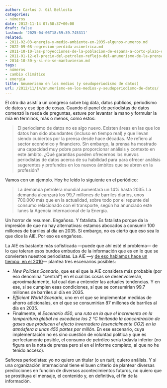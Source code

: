 ```yaml
---
author: Carlos J. Gil Bellosta
categories:
- números
date: 2012-11-14 07:58:37+00:00
draft: false
lastmod: '2025-04-06T18:59:39.745311'
related:
- 2011-02-03-energia-y-medio-ambiente-en-2035-algunos-numeros.md
- 2022-09-08-regresion-perdida-asimetrica.md
- 2011-10-10-las-proyecciones-de-la-poblacion-de-espana-a-corto-plazo-del-ine-no-valen-para-un-carajo.md
- 2011-01-12-el-precio-del-petroleo-reflejo-del-anumerismo-de-la-prensa.md
- 2014-10-30-y-si-no-se-mantuvieran.md
tags:
- números
- cambio climático
- energía
title: Anumerismo en los medios (y seudoperiodismo de datos)
url: /2012/11/14/anumerismo-en-los-medios-y-seudoperiodismo-de-datos/
---
```


El otro día asistí a un congreso sobre big data, datos públicos, periodismo de datos y ese tipo de cosas. Cuando el panel de periodistas de datos comenzó la rueda de preguntas, estuve por levantar la mano y formular la mía en términos, más o menos, como estos:

 >El periodismo de datos no es algo nuevo. Existen áreas en las que los datos han sido abundantes (incluso en tiempo real) y que llevan siendo cubiertos por la prensa desde hace décadas. Me refiero al sector económico y financiero. Sin embargo, la prensa ha mostrado una capacidad muy pobre para proporcionar análisis y contexto en este ámbito. ¿Qué garantías pueden ofrecernos los nuevos periodistas de datos acerca de su habilidad para para ofrecer análisis sugerentes y profundos en los nuevos ámbitos que se abren en la profesión?

Vamos con un ejemplo. Hoy he leído lo siguiente en el periódico:

>La demanda petrolera mundial aumentará un 14% hasta 2035. La demanda alcanzará los 99,7 millones de barriles diarios, unos 700.000 más que en la actualidad, sobre todo por el repunte del consumo relacionado con el transporte, según ha anunciado este lunes la Agencia internacional de la Energía.

Un horror de resumen. Engañoso. Y fatalista. Es fatalista porque da la impresión de que no hay alternativas: estamos abocados a consumir 100 millones de barriles al día en 2035. Si embargo, no es cierto que eso sea lo que dice la AIE. Por eso es engañoso.

La AIE es bastante más sofisticada —puede que ahí esté el problema— de lo que toleran esos burdos embudos de la información que es en lo que se convierten nuestros periodistas. La AIE —y [de eso hablamos hace un tiempo, en el 2010](http://www.datanalytics.com/2011/02/03/energia-y-medio-ambiente-en-2035-algunos-numeros/)— plantea tres escenarios posibles:

* _New Policies Scenario_, que es el que la AIE considera más probable (por eso denomina "central") en el cual las cosas se desenvolverán, aproximadamente, tal cual dan a entender las actuales tendencias. Y en ese, si se cumplen esas condiciones, sí que se consumirían 99.7 millones de barriles al día en 2035.
* _Efficient World Scenario_, uno en el que se implementan medidas de ahorro adicionales, en el que se consumirían 87 millones de barriles al día en 2035.
* Finalmente, el _Escenario 450_, una _ruta en la que el incremento en la temperatura global no excediese los 2 °C limitando la concentración de gases que producen el efecto invernadero (esencialmente CO2) en la atmósfera a unas 450 partes por millón_. En ese escenario, cuya implementación no es sino cuestión de voluntad política y que es perfectamente posible, el consumo de petróleo sería todavía inferior (no figura en la nota de prensa pero sí en el informe completo, al que no he tenido acceso).

Señores periodistas: yo no quiero un titular (o un _tuit_); quiero análisis. Y si una organización internacional tiene el buen criterio de plantear diversas predicciones en función de diversos acontecimientos futuros, no quiero que se prostituya el mensaje, el contenido y, en definitiva, el fin de la información.